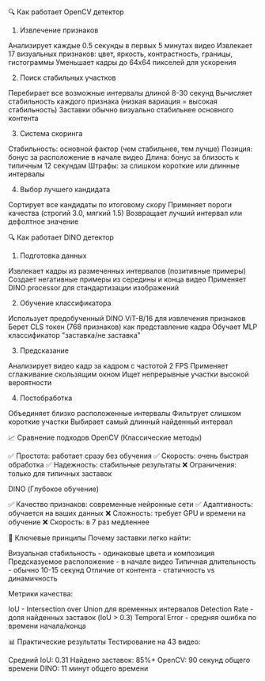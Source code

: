 🔍 Как работает OpenCV детектор
1. Извлечение признаков

Анализирует каждые 0.5 секунды в первых 5 минутах видео
Извлекает 17 визуальных признаков: цвет, яркость, контрастность, границы, гистограммы
Уменьшает кадры до 64x64 пикселей для ускорения

2. Поиск стабильных участков

Перебирает все возможные интервалы длиной 8-30 секунд
Вычисляет стабильность каждого признака (низкая вариация = высокая стабильность)
Заставки обычно визуально стабильнее основного контента

3. Система скоринга

Стабильность: основной фактор (чем стабильнее, тем лучше)
Позиция: бонус за расположение в начале видео
Длина: бонус за близость к типичным 12 секундам
Штрафы: за слишком короткие или длинные интервалы

4. Выбор лучшего кандидата

Сортирует все кандидаты по итоговому скору
Применяет пороги качества (строгий 3.0, мягкий 1.5)
Возвращает лучший интервал или дефолтное значение

🔍 Как работает DINO детектор
1. Подготовка данных

Извлекает кадры из размеченных интервалов (позитивные примеры)
Создает негативные примеры из середины и конца видео
Применяет DINO processor для стандартизации изображений

2. Обучение классификатора

Использует предобученный DINO ViT-B/16 для извлечения признаков
Берет CLS токен (768 признаков) как представление кадра
Обучает MLP классификатор "заставка/не заставка"

3. Предсказание

Анализирует видео кадр за кадром с частотой 2 FPS
Применяет сглаживание скользящим окном
Ищет непрерывные участки высокой вероятности

4. Постобработка

Объединяет близко расположенные интервалы
Фильтрует слишком короткие участки
Выбирает самый длинный найденный интервал

📈 Сравнение подходов
OpenCV (Классические методы)

✅ Простота: работает сразу без обучения
✅ Скорость: очень быстрая обработка
✅ Надежность: стабильные результаты
❌ Ограничения: только для типичных заставок

DINO (Глубокое обучение)

✅ Качество признаков: современные нейронные сети
✅ Адаптивность: обучается на ваших данных
❌ Сложность: требует GPU и времени на обучение
❌ Скорость: в 7 раз медленнее

🎯 Ключевые принципы
Почему заставки легко найти:

Визуальная стабильность - одинаковые цвета и композиция
Предсказуемое расположение - в начале видео
Типичная длительность - обычно 10-15 секунд
Отличие от контента - статичность vs динамичность

Метрики качества:

IoU - Intersection over Union для временных интервалов
Detection Rate - доля найденных заставок (IoU > 0.3)
Temporal Error - средняя ошибка по времени начала/конца

📊 Практические результаты
Тестирование на 43 видео:

Средний IoU: 0.31
Найдено заставок: 85%+
OpenCV: 90 секунд общего времени
DINO: 11 минут общего времени
